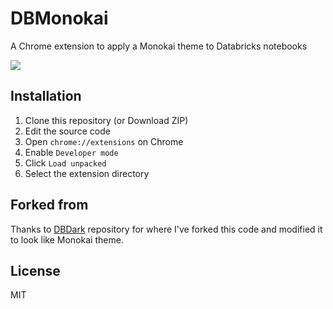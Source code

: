 # DBMonokai

A Chrome extension to apply a Monokai theme to Databricks notebooks

![](https://i.imgur.com/G0I45l7.png) 

## Installation

1. Clone this repository (or Download ZIP)
1. Edit the source code
1. Open `chrome://extensions` on Chrome
1. Enable `Developer mode`
1. Click `Load unpacked`
1. Select the extension directory

## Forked from
Thanks to [DBDark](https://github.com/harupy/dbdark) repository for where I've forked this code and modified it to look like Monokai theme.

## License

MIT
